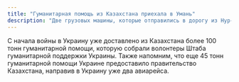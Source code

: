 ```yaml
---
title: "Гуманитарная помощь из Казахстана приехала в Умань"
description: "Две грузовых машины, которые отправились в дорогу из Нур-Султана 11 марта вчера вечером (28 марта) приехали к пункту назначения в Украине в Умань (Черкасская область) и на данный момент груз гуманитарной помощи распределяются по наиболее пострадавшим регионам Киевской области"
---
```


С начала войны в Украину уже доставлено из Казахстана более 100 тонн гуманитарной помощи, которую собрали волонтеры Штаба гуманитарной поддержки Украины. Также напомним, что еще 45 тонн гуманитарной помощи Украине предоставило правительство Казахстана, направив в Украину уже два авиарейса.